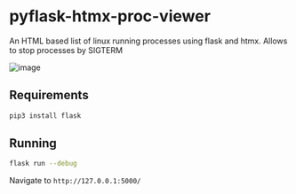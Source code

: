 # pyflask-htmx-proc-viewer

An HTML based list of linux running processes using flask and htmx. Allows to stop processes by SIGTERM

![image](https://github.com/dparo/pyflask-htmx-proc-viewer/assets/30259883/254aafbb-4f35-475e-8dac-0cc6f4bbb11b)


## Requirements

```bash
pip3 install flask
```

## Running

```bash
flask run --debug
```

Navigate to `http://127.0.0.1:5000/`
